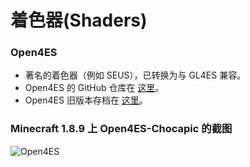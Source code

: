 # 着色器(Shaders)
### Open4ES
- 著名的着色器（例如 SEUS），已转换为与 GL4ES 兼容。
- Open4ES 的 GitHub 仓库在 [这里](https://github.com/Open4Es/Open4Es-Shader-Android)。
- Open4ES 旧版本存档在 [这里](https://www.mediafire.com/folder/cp87zpb3ichj7/Open4ES)。

### Minecraft 1.8.9 上 Open4ES-Chocapic 的截图
![Open4ES](https://cdn.discordapp.com/attachments/967462820012773466/1094273064096764024/Screenshot_2023-04-08-16-49-38-257_net.kdt.pojavlaunch.debug.jpg)

